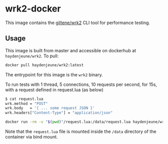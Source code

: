 # wrk2-docker

This image contains the [giltene/wrk2](https://github.com/giltene/wrk2) CLI tool for performance testing.

## Usage

This image is built from master and accessible on dockerhub at `haydenjeune/wrk2`. To pull:

```bash
docker pull haydenjeune/wrk2:latest
```

The entrypoint for this image is the `wrk2` binary.

To run tests with 1 thread, 5 connections, 10 requests per second, for 15s, with a request defined in request.lua (as below)

```bash
$ cat request.lua
wrk.method = "POST"
wrk.body   = '{ ... some request JSON }'
wrk.headers["Content-Type"] = "application/json"
```

```bash
docker run -rm -v "$(pwd)"/request.lua:/data/request.lua haydenjeune/wrk2:latest -t1 -L -c5 -R10 -d15s -s /data/request.lua http://localhost/your_request_endpoint
```

Note that the `request.lua` file is mounted inside the `/data` directory of the container via bind mount.
